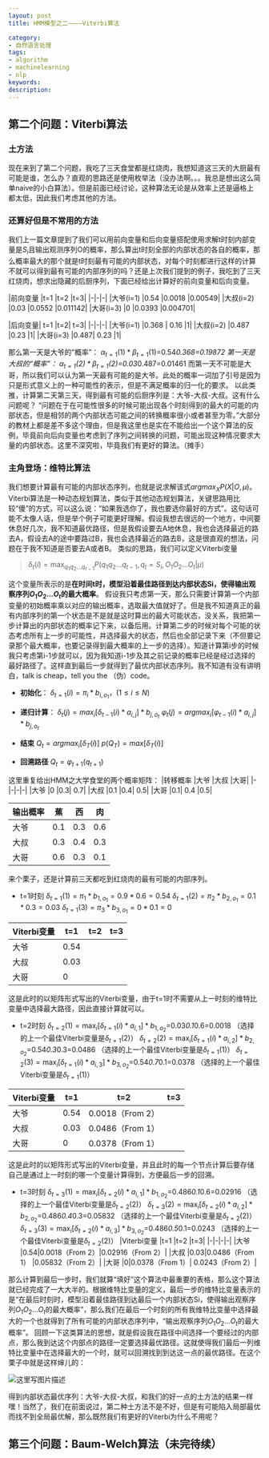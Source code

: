 ```yaml
---
layout: post
title: HMM模型之二————Viterbi算法

category: 
- 自然语言处理
tags: 
- algorithm 
- machinelearning 
- nlp
keywords: 
description: 
---
```


## **第二个问题：Viterbi算法**

### **土方法**
现在来到了第二个问题，我吃了三天食堂都是红烧肉，我想知道这三天的大厨最有可能是谁，怎么办？直观的思路还是使用枚举法（没办法啊。。。我总是想出这么简单naive的小白算法）。但是前面已经讨论，这种算法无论是从效率上还是逼格上都太低，因此我们考虑其他的方法。

### **还算好但是不常用的方法**
我们上一篇文章提到了我们可以用前向变量和后向变量搭配使用求解t时刻内部变量是$S_i$且输出观测序列O的概率，那么算出t时刻全部的内部状态的各自的概率，那么概率最大的那个就是t时刻最有可能的内部状态，对每个时刻都进行这样的计算不就可以得到最有可能的内部序列的吗？还是上次我们提到的例子，我吃到了三天红烧肉，想求出隐藏的后厨序列，下面已经给出计算好的前向变量和后向变量。

|前向变量	|t=1	|t=2	|t=3|
|-|-|-|
|大爷(i=1)	|0.54	|0.0018	|0.00549|
|大叔(i=2)	|0.03	|0.0552	|0.011142|
|大哥(i=3)	|0	|0.0393	|0.004701|

|后向变量|	t=1	|t=2|	t=3|
|-|-|-|
|大爷(i=1)	|0.368 |	0.16	|1|
|大叔(i=2)	|0.487	|0.23	|1|
|大哥(i=3)	|0.487|	0.23	|1|

那么第一天是大爷的“概率”：
$\alpha_{t=1}(1)*\beta_{t=1}(1)$=0.54*0.368=0.19872
第一天是大叔的“概率”：
$\alpha_{t=1}(2)*\beta_{t=1}(2)$=0.03*0.487=0.01461
而第一天不可能是大哥，所以我们可以认为第一天最有可能的是大爷。此处的概率一词加了引号是因为只是形式意义上的一种可能性的表示，但是不满足概率的归一化的要求。
以此类推，计算第二天第三天，得到最有可能的后厨序列是：大爷-大叔-大叔。这有什么问题呢？
“问题在于在可能性很多的时候可能出现各个时刻得到的最大的可能的内部状态，但是相邻的两个内部状态可能之间的转换概率很小或者甚至为零。”大部分的教材上都是差不多这个理由，但是我这里也是实在不能给出一个这个算法的反例，毕竟前向后向变量也考虑到了序列之间转换的问题，可能出现这种情况要求大量的内部状态。这里不深究啦，毕竟我们有更好的算法。（摊手）

### **主角登场：维特比算法**
我们想要计算最有可能的内部状态序列，也就是说求解该式$argmax_XP(X|O,\mu)$。Viterbi算法是一种动态规划算法，类似于其他动态规划算法，关键思路用比较“傻”的方式，可以这么说：“如果我选你了，我也要选你最好的方式”。这句话可能不太像人话，但是举个例子可能更好理解。假设我想去很远的一个地方，中间要休息好几次，我不知道最优路径，但是我假设要去A地休息，我也会选择最近的路去A，假设去A的途中要路过B，我也会选择最近的路去B，这是很直观的想法，问题在于我不知道是否要去A或者B。
类似的思路，我们可以定义Viterbi变量
> $\delta_t(i)=\max_{q_1q_2...q_{t-1}}P(q_1q_2...q_{t-1},q_t=S_i,O_1O_2...O_t|\mu)$

这个变量所表示的是**在时间t时，模型沿着最佳路径到达内部状态Si，使得输出观察序列$O_1O_2...O_t$的最大概率**。
假设我只考虑第一天，那么只需要计算第一个内部变量的初始概率乘以对应的输出概率，选取最大值就好了。但是我不知道真正的最有内部序列的第一个状态是不是就是这时算出的最大可能状态，没关系，我把第一步计算出的内部状态的概率记下来，以备后用。计算第二步的时候对每个可能的状态考虑所有上一步的可能性，并选择最大的状态，然后也全部记录下来（不但要记录那个最大概率，也要记录得到最大概率的上一步的选择）。知道计算第i步的时候我只考虑第i-1步就可以，因为我知道i-1步及其之前记录的概率已经是经过选择的最好路径了。这样直到最后一步就得到了最优内部状态序列。我不知道有没有讲明白，talk is cheap，tell you the （伪）code。

- **初始化**：
	$\delta_{t=1}(i)=\pi_i*b_{i,o_1}，(1\leq i\leq N)$

- **递归计算**：
$\delta_{t}(j)=max_i[\delta_{t-1}(i)*a_{i,j}]*b_{j,o_t}$
$\varphi_{t}(j)=argmax_i[\varphi_{t-1}(i)*a_{i,j}]*b_{j,o_t}$
 
- **结束**
  $Q_t=argmax_i[\delta_T(i)]$
  $p(Q_T)=max[\delta_T(i)]$

- **回溯路径**
$Q_t = \varphi_{t+1}(q_{t+1})$

这里重复给出HMM之大学食堂的两个概率矩阵：
|转移概率	|大爷	|大叔	|大哥|
|-|-|-|-|
|大爷	|0	|0.3|	0.7|
|大叔	|0.1	|0.4|	0.5|
|大哥	|0.1|	0.4	|0.5|


|输出概率	|蕉	|西	|肉|
|-|-|-|-|
|大爷	|0.1	|0.3	|0.6|
|大叔	|0.3|	0.4	|0.3|
|大哥	|0.6	|0.3|	0.1|

来个栗子，还是计算前三天都吃到红烧肉的最有可能的内部序列。

- t=1时刻
$\delta_{t=1}(1)=\pi_1*b_{1,o_1}=0.9*0.6=0.54$
$\delta_{t=1}(2)=\pi_2*b_{2,o_1}=0.1*0.3=0.03$
$\delta_{t=1}(3)=\pi_3*b_{3,o_1}=0*0.1=0$


|Viterbi变量	|t=1	|t=2	|t=3|
|-|-|-|-|
|大爷	|0.54|||
|大叔	|0.03|	||
|大哥	|0||	|
这是此时的以矩阵形式写出的Viterbi变量，由于t=1时不需要从上一时刻的维特比变量中选择最大路径，因此直接计算就可以。

- t=2时刻
$\delta_{t=2}(1)=\max_i[\delta_{t=1}(i)*a_{i,1}]*b_{1,o_2}$=0.03*0.1*0.6=0.0018
（选择的上一个最佳Viterbi变量是$\delta_{t=1}(2)$）
$\delta_{t=2}(2)=\max_i[\delta_{t=1}(i)*a_{i,2}]*b_{2,o_2}$=0.54*0.3*0.3=0.0486
（选择的上一个最佳Viterbi变量是$\delta_{t=1}(1)$）
$\delta_{t=2}(3)=\max_i[\delta_{t=1}(i)*a_{i,3}]*b_{3,o_2}$=0.54*0.7*0.1=0.0378
（选择的上一个最佳Viterbi变量是$\delta_{t=1}(1)$）

|Viterbi变量	|t=1	|t=2	|t=3|
|-|-|-|-|
|大爷	|0.54|0.0018（From 2）||
|大叔	|0.03|0.0486（From 1）	||
|大哥	|0|0.0378（From 1）|	|
这是此时的以矩阵形式写出的Viterbi变量，并且此时的每一个节点计算后要存储自己是通过上一时刻的哪一个变量计算得到，方便最后一步的回溯。


- t=3时刻
$\delta_{t=3}(1)=\max_i[\delta_{t=2}(i)*a_{i,1}]*b_{1,o_2}$=0.486*0.1*0.6=0.02916
（选择的上一个最佳Viterbi变量是$\delta_{t=2}(2)$）
$\delta_{t=3}(2)=\max_i[\delta_{t=2}(i)*a_{i,2}]*b_{2,o_2}$=0.486*0.4*0.3=0.05832
（选择的上一个最佳Viterbi变量是$\delta_{t=2}(2)$）
$\delta_{t=3}(3)=\max_i[\delta_{t=2}(i)*a_{i,3}]*b_{3,o_2}$=0.486*0.5*0.1=0.0243
（选择的上一个最佳Viterbi变量是$\delta_{t=2}(2)$）
|Viterbi变量	|t=1	|t=2	|t=3|
|-|-|-|-|
|大爷	|0.54|0.0018（From 2）|0.02916（From 2）|
|大叔	|0.03|0.0486（From 1）	|0.05832（From 2）|
|大哥	|0|0.0378（From 1）|	0.0243（From 2）|

那么计算到最后一步时，我们就算“填好”这个算法中最重要的表格，那么这个算法就已经完成了一大大半的。根据维特比变量的定义，最后一步的维特比变量表示的是“在最后时刻时，模型沿着最佳路径到达最后一个内部状态Si，使得输出观察序列$O_1O_2...O_t$的最大概率”，那么我们在最后一个时刻的所有我维特比变量中选择最大的一个也就得到了所有可能的内部状态序列中，“输出观察序列$O_1O_2...O_t$的最大概率”。
回顾一下这类算法的思想，就是假设我在路径中间选择一个要经过的内部点，那么我到达这个内部点的路径一定要选择最优路径。这就使得我们最后一列维特比变量中在选择最大的一个时，就可以回溯找到到达这一点的最优路径。在这个栗子中就是这样婶儿的：

![这里写图片描述](http://img.blog.csdn.net/20170405175015373?watermark/2/text/aHR0cDovL2Jsb2cuY3Nkbi5uZXQvY29va2llWlo=/font/5a6L5L2T/fontsize/400/fill/I0JBQkFCMA==/dissolve/70/gravity/SouthEast)

得到内部状态最优序列：大爷-大叔-大叔，和我们的好一点的土方法的结果一样嘿！当然了，我们在前面说过，第二种土方法不是不好，但是有可能陷入局部最优而找不到全局最优解，那么既然我们有更好的Viterbi为什么不用呢？



## **第三个问题：Baum-Welch算法（未完待续）**
